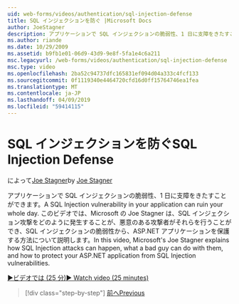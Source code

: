 ```yaml
---
uid: web-forms/videos/authentication/sql-injection-defense
title: SQL インジェクションを防ぐ |Microsoft Docs
author: JoeStagner
description: アプリケーションで SQL インジェクションの脆弱性、1 日に支障をきたすことができます。 このビデオでは、Microsoft's Joe Stagner は、SQL インジェクション攻撃が happ をする方法について説明します.
ms.author: riande
ms.date: 10/29/2009
ms.assetid: b9fb1e01-06d9-43d9-9e8f-5fa1e4c6a211
msc.legacyurl: /web-forms/videos/authentication/sql-injection-defense
msc.type: video
ms.openlocfilehash: 2ba52c94737dfc165831ef094d04a333c4fcf133
ms.sourcegitcommit: 0f1119340e4464720cfd16d0ff15764746ea1fea
ms.translationtype: MT
ms.contentlocale: ja-JP
ms.lasthandoff: 04/09/2019
ms.locfileid: "59414115"
---
```

# <a name="sql-injection-defense"></a><span data-ttu-id="39cd5-104">SQL インジェクションを防ぐ</span><span class="sxs-lookup"><span data-stu-id="39cd5-104">SQL Injection Defense</span></span>

<span data-ttu-id="39cd5-105">によって[Joe Stagner](https://github.com/JoeStagner)</span><span class="sxs-lookup"><span data-stu-id="39cd5-105">by [Joe Stagner](https://github.com/JoeStagner)</span></span>

<span data-ttu-id="39cd5-106">アプリケーションで SQL インジェクションの脆弱性、1 日に支障をきたすことができます。</span><span class="sxs-lookup"><span data-stu-id="39cd5-106">A SQL Injection vulnerability in your application can ruin your whole day.</span></span> <span data-ttu-id="39cd5-107">このビデオでは、Microsoft の Joe Stagner は、SQL インジェクション攻撃をどのように発生することが、悪意のある攻撃者がそれらを行うことができ、SQL インジェクションの脆弱性から、ASP.NET アプリケーションを保護する方法について説明します。</span><span class="sxs-lookup"><span data-stu-id="39cd5-107">In this video, Microsoft's Joe Stagner explains how SQL Injection attacks can happen, what a bad guy can do with them, and how to protect your ASP.NET application from SQL Injection vulnerabilities.</span></span>

[<span data-ttu-id="39cd5-108">&#9654;ビデオでは (25 分)</span><span class="sxs-lookup"><span data-stu-id="39cd5-108">&#9654; Watch video (25 minutes)</span></span>](https://channel9.msdn.com/Blogs/ASP-NET-Site-Videos/sql-injection-defense)

> [!div class="step-by-step"]
> [<span data-ttu-id="39cd5-109">前へ</span><span class="sxs-lookup"><span data-stu-id="39cd5-109">Previous</span></span>](creating-inactive-users.md)
